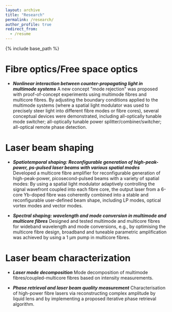 ```yaml
---
layout: archive
title: "Research"
permalink: /research/
author_profile: true
redirect_from:
  - /resume
---
```


{% include base_path %}

Fibre optics/Free space optics
======
* _**Nonlinear interaction between counter-propagating light in multimode systems**_
  A new concept "mode rejection" was proposed with proof-of-concept experiments using multimode fibres and multicore fibres. By adjusting the boundary conditions applied to the multimode systems (where a spatial light modulator was used to precisely steer light into different fibre modes or fibre cores), several conceptual devices were demonstrated, including all-optically tunable mode switcher; all-optically tunable power splitter/combiner/switcher; all-optical remote phase detection.


Laser beam shaping
======
* _**Spatiotemporal shaping: Reconfigurable generation of high-peak-power, ps-pulsed laser beams with various spatial modes**_  
  Developed a multicore fibre amplifier for reconfigurable generation of high-peak-power, picosecond-pulsed beams with a variety of spatial modes: By using a spatial light modulator adaptively controlling the signal wavefront coupled into each fibre core, the output laser from a 6-core Yb-doped fibre was coherently combined into a stable and reconfigurable user-defined beam shape, including LP modes, optical vortex modes and vector modes.

* _**Spectral shaping: wavelength and mode conversion in multimode and multicore fibres**_
  Designed and tested multimode and multicore fibres for wideband wavelength and mode conversions, e.g., by optimising the multicore fibre design, broadband and tuneable parametric amplification was achieved by using a 1 µm pump in multicore fibres.

  
Laser beam characterization
======
* _**Laser mode decomposition**_
  Mode decomposition of multimode fibres/coupled-multicore fibres based on intensity measurements.
  
* _**Phase retrieval and laser beam quality measurement**_
  Characterisation of high-power fibre lasers via reconstructing complex amplitude by liquid lens and by implementing a proposed iterative phase retrieval algorithm.

